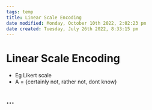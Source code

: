 ```yaml
---
tags: temp
title: Linear Scale Encoding
date modified: Monday, October 10th 2022, 2:02:23 pm
date created: Tuesday, July 26th 2022, 8:33:15 pm
---
```


# Linear Scale Encoding
- Eg Likert scale
- A = {certainly not, rather not, dont know}

## …

